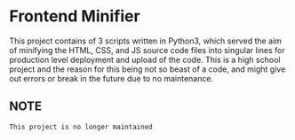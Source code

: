 # Frontend Minifier

This project contains of 3 scripts written in Python3, which served the aim of minifying the HTML, CSS, and JS source code files into singular lines for production level deployment and upload of the code.
This is a high school project and the reason for this being not so beast of a code, and might give out errors or break in the future due to no maintenance.

## NOTE
```This project is no longer maintained```
